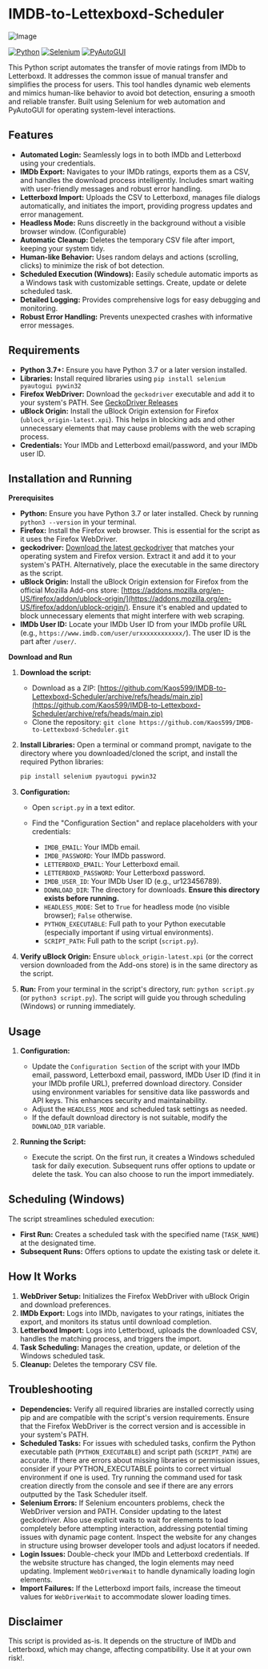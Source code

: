 # IMDB-to-Lettexboxd-Scheduler

![Image](https://github.com/user-attachments/assets/5ccd3a74-2da4-4617-8a66-cde90ba825c9)

[![Python](https://img.shields.io/badge/python-3.7+-blue.svg)](https://www.python.org/)
[![Selenium](https://img.shields.io/badge/selenium-%20-4682B4.svg)](https://www.selenium.dev/)
[![PyAutoGUI](https://img.shields.io/badge/pyautogui-0.9.53-brightgreen)](https://pyautogui.readthedocs.io/en/latest/)


This Python script automates the transfer of movie ratings from IMDb to Letterboxd. It addresses the common issue of manual transfer and simplifies the process for users.  This tool handles dynamic web elements and mimics human-like behavior to avoid bot detection, ensuring a smooth and reliable transfer.  Built using Selenium for web automation and PyAutoGUI for operating system-level interactions.

## Features

* **Automated Login:** Seamlessly logs in to both IMDb and Letterboxd using your credentials.
* **IMDb Export:**  Navigates to your IMDb ratings, exports them as a CSV, and handles the download process intelligently. Includes smart waiting with user-friendly messages and robust error handling.
* **Letterboxd Import:**  Uploads the CSV to Letterboxd, manages file dialogs automatically, and initiates the import, providing progress updates and error management.
* **Headless Mode:** Runs discreetly in the background without a visible browser window. (Configurable)
* **Automatic Cleanup:** Deletes the temporary CSV file after import, keeping your system tidy.
* **Human-like Behavior:**  Uses random delays and actions (scrolling, clicks) to minimize the risk of bot detection.
* **Scheduled Execution (Windows):**  Easily schedule automatic imports as a Windows task with customizable settings. Create, update or delete scheduled task.
* **Detailed Logging:** Provides comprehensive logs for easy debugging and monitoring.
* **Robust Error Handling:** Prevents unexpected crashes with informative error messages.

## Requirements

* **Python 3.7+:** Ensure you have Python 3.7 or a later version installed.
* **Libraries:** Install required libraries using `pip install selenium pyautogui pywin32`
* **Firefox WebDriver:** Download the `geckodriver` executable and add it to your system's PATH.  See [GeckoDriver Releases](https://github.com/mozilla/geckodriver/releases)
* **uBlock Origin:**  Install the uBlock Origin extension for Firefox (`ublock_origin-latest.xpi`). This helps in blocking ads and other unnecessary elements that may cause problems with the web scraping process.
* **Credentials:**  Your IMDb and Letterboxd email/password, and your IMDb user ID.




## Installation and Running

**Prerequisites**

*   **Python:** Ensure you have Python 3.7 or later installed.  Check by running `python3 --version` in your terminal.
*   **Firefox:** Install the Firefox web browser. This is essential for the script as it uses the Firefox WebDriver.
*   **geckodriver:** [Download the latest geckodriver](https://github.com/mozilla/geckodriver/releases) that matches your operating system and Firefox version. Extract it and add it to your system's PATH.  Alternatively, place the executable in the same directory as the script.
*   **uBlock Origin:** Install the uBlock Origin extension for Firefox from the official Mozilla Add-ons store: [https://addons.mozilla.org/en-US/firefox/addon/ublock-origin/](https://addons.mozilla.org/en-US/firefox/addon/ublock-origin/). Ensure it's enabled and updated to block unnecessary elements that might interfere with web scraping.
*   **IMDb User ID:** Locate your IMDb User ID from your IMDb profile URL (e.g., `https://www.imdb.com/user/urxxxxxxxxxxxx/`). The user ID is the part after `/user/`.

**Download and Run**

1.  **Download the script:**
    *   Download as a ZIP: [https://github.com/Kaos599/IMDB-to-Lettexboxd-Scheduler/archive/refs/heads/main.zip](https://github.com/Kaos599/IMDB-to-Lettexboxd-Scheduler/archive/refs/heads/main.zip)
    *   Clone the repository: `git clone https://github.com/Kaos599/IMDB-to-Lettexboxd-Scheduler.git`

2.  **Install Libraries:**
    Open a terminal or command prompt, navigate to the directory where you downloaded/cloned the script, and install the required Python libraries:

    ```bash
    pip install selenium pyautogui pywin32
    ```

3.  **Configuration:**

    *   Open `script.py` in a text editor.
    *   Find the "Configuration Section" and replace placeholders with your credentials:

        *   `IMDB_EMAIL`: Your IMDb email.
        *   `IMDB_PASSWORD`: Your IMDb password.
        *   `LETTERBOXD_EMAIL`: Your Letterboxd email.
        *   `LETTERBOXD_PASSWORD`: Your Letterboxd password.
        *   `IMDB_USER_ID`: Your IMDb User ID (e.g., ur123456789).
        *   `DOWNLOAD_DIR`: The directory for downloads. **Ensure this directory exists before running.**
        *   `HEADLESS_MODE`: Set to `True` for headless mode (no visible browser); `False` otherwise.
        *   `PYTHON_EXECUTABLE`: Full path to your Python executable (especially important if using virtual environments).
        *   `SCRIPT_PATH`: Full path to the script (`script.py`).

4.  **Verify uBlock Origin:** Ensure `ublock_origin-latest.xpi` (or the correct version downloaded from the Add-ons store) is in the same directory as the script.

5.  **Run:** From your terminal in the script's directory, run: `python script.py` (or `python3 script.py`).  The script will guide you through scheduling (Windows) or running immediately.

## Usage

1. **Configuration:**
   * Update the `Configuration Section` of the script with your IMDb email, password, Letterboxd email, password, IMDb User ID (find it in your IMDb profile URL), preferred download directory. Consider using environment variables for sensitive data like passwords and API keys. This enhances security and maintainability.
   * Adjust the `HEADLESS_MODE` and scheduled task settings as needed.
   * If the default download directory is not suitable, modify the `DOWNLOAD_DIR` variable.

2. **Running the Script:**
   * Execute the script.  On the first run, it creates a Windows scheduled task for daily execution.  Subsequent runs offer options to update or delete the task.  You can also choose to run the import immediately.

## Scheduling (Windows)

The script streamlines scheduled execution:

* **First Run:** Creates a scheduled task with the specified name (`TASK_NAME`) at the designated time.
* **Subsequent Runs:** Offers options to update the existing task or delete it.

## How It Works

1. **WebDriver Setup:** Initializes the Firefox WebDriver with uBlock Origin and download preferences.
2. **IMDb Export:** Logs into IMDb, navigates to your ratings, initiates the export, and monitors its status until download completion.
3. **Letterboxd Import:** Logs into Letterboxd, uploads the downloaded CSV, handles the matching process, and triggers the import.
4. **Task Scheduling:**  Manages the creation, update, or deletion of the Windows scheduled task.
5. **Cleanup:** Deletes the temporary CSV file.


## Troubleshooting

* **Dependencies:** Verify all required libraries are installed correctly using pip and are compatible with the script's version requirements. Ensure that the Firefox WebDriver is the correct version and is accessible in your system's PATH.
* **Scheduled Tasks:**  For issues with scheduled tasks, confirm the Python executable path (`PYTHON_EXECUTABLE`) and script path (`SCRIPT_PATH`) are accurate. If there are errors about missing libraries or permission issues, consider if your PYTHON_EXECUTABLE points to correct virtual environment if one is used. Try running the command used for task creation directly from the console and see if there are any errors outputted by the Task Scheduler itself.
* **Selenium Errors:**  If Selenium encounters problems, check the WebDriver version and PATH. Consider updating to the latest geckodriver. Also use explicit waits to wait for elements to load completely before attempting interaction, addressing potential timing issues with dynamic page content.  Inspect the website for any changes in structure using browser developer tools and adjust locators if needed.
* **Login Issues:** Double-check your IMDb and Letterboxd credentials.  If the website structure has changed, the login elements may need updating.  Implement `WebDriverWait` to handle dynamically loading login elements.
* **Import Failures:**  If the Letterboxd import fails, increase the timeout values for `WebDriverWait` to accommodate slower loading times.

## Disclaimer

This script is provided as-is. It depends on the structure of IMDb and Letterboxd, which may change, affecting compatibility.  Use it at your own risk!.
